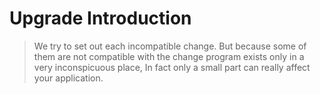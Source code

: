 # Upgrade Introduction

> We try to set out each incompatible change. But because some of them are not compatible with the change program exists only in a very inconspicuous place, In fact only a small part can really affect your application.
